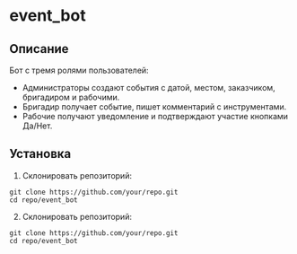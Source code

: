 # event_bot

## Описание
Бот с тремя ролями пользователей:
- Администраторы создают события с датой, местом, заказчиком, бригадиром и рабочими.
- Бригадир получает событие, пишет комментарий с инструментами.
- Рабочие получают уведомление и подтверждают участие кнопками Да/Нет.

## Установка

1. Склонировать репозиторий:
```
git clone https://github.com/your/repo.git
cd repo/event_bot
```
2. Склонировать репозиторий:
```
git clone https://github.com/your/repo.git
cd repo/event_bot
